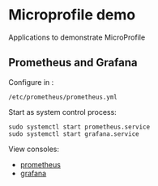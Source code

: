 # Microprofile demo

Applications to demonstrate MicroProfile 

## Prometheus and Grafana

Configure in :

    /etc/prometheus/prometheus.yml

Start as system control process:

    sudo systemctl start prometheus.service
    sudo systemctl start grafana.service

View consoles:

* [prometheus](http://localhost:9090/)
* [grafana](http://localhost:3000/)